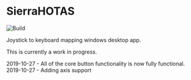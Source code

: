 # SierraHOTAS
![Build](https://github.com/joekolodz/SierraHOTAS/workflows/Build/badge.svg)

Joystick to keyboard mapping windows desktop app.

This is currently a work in progress.

2019-10-27 - All of the core button functionality is now fully functional. 
2019-10-27 - Adding axis support
